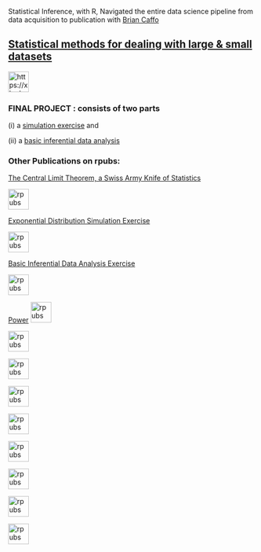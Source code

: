 Statistical Inference, with R, Navigated the entire data science pipeline from data acquisition to publication with [Brian Caffo](http://leanpub.com/LittleInferenceBook)

## [Statistical methods for dealing with large & small datasets](https://www.linkedin.com/pulse/statistical-methods-dealing-large-small-datasets-linda-angulo-l%25C3%25B3pez/?trackingId=1RkWlrrVShmC6O7%2Fu9Yyow%3D%3D)

<a href="https://rpubs.com/lindangulopez/708518">
<img src="https://github.com/lindangulopez/statistical-inference/blob/master/(7)%20Statistical%20methods%20for%20dealing%20with%20large%20&%20small%20datasets%20_%20LinkedIn_files/Github.png?raw=true" alt="https://xkcd.com/1132/" style="width:42px;height:42px;">
</a>

### FINAL PROJECT : consists of two parts 

(i) a [simulation exercise](https://rpubs.com/lindangulopez/709073) and 

(ii) a [basic inferential data analysis](https://rpubs.com/lindangulopez/709101)

### Other Publications on rpubs: 
[The Central Limit Theorem, a Swiss Army Knife of Statistics](https://rpubs.com/lindangulopez/708518)

<a href="https://rpubs.com/lindangulopez/708518">
<img src="https://github.com/lindangulopez/statistical-inference/blob/master/(7)%20Statistical%20methods%20for%20dealing%20with%20large%20&%20small%20datasets%20_%20LinkedIn_files/Github2.png?raw=true" alt="rpubs" style="width:42px;height:42px;">
</a>

[Exponential Distribution Simulation Exercise](https://rpubs.com/lindangulopez/709073)

<a href="https://rpubs.com/lindangulopez/709073">
<img src="https://github.com/lindangulopez/statistical-inference/blob/master/(7)%20Statistical%20methods%20for%20dealing%20with%20large%20&%20small%20datasets%20_%20LinkedIn_files/Github3.png?raw=true" alt="rpubs" style="width:42px;height:42px;">
</a>

[Basic Inferential Data Analysis Exercise](https://rpubs.com/lindangulopez/709101)

<a href="https://rpubs.com/lindangulopez/709101">
<img src="https://github.com/lindangulopez/statistical-inference/blob/master/(7)%20Statistical%20methods%20for%20dealing%20with%20large%20&%20small%20datasets%20_%20LinkedIn_files/Github6.png?raw=true" alt="rpubs" style="width:42px;height:42px;">
</a>

[Power](https://rpubs.com/lindangulopez/708226)
<a href="https://rpubs.com/lindangulopez/708226">
<img src="https://github.com/lindangulopez/statistical-inference/blob/master/(7)%20Statistical%20methods%20for%20dealing%20with%20large%20&%20small%20datasets%20_%20LinkedIn_files/Github7.png?raw=true" alt="rpubs" style="width:42px;height:42px;">
</a>

[]()
<a href="https://rpubs.com/lindangulopez/708518">
<img src="" alt="rpubs" style="width:42px;height:42px;">
</a>

[]()
<a href="https://rpubs.com/lindangulopez/708518">
<img src="" alt="rpubs" style="width:42px;height:42px;">
</a>

[]()
<a href="https://rpubs.com/lindangulopez/708518">
<img src="" alt="rpubs" style="width:42px;height:42px;">
</a>

[]()
<a href="https://rpubs.com/lindangulopez/708518">
<img src="" alt="rpubs" style="width:42px;height:42px;">
</a>

[]()
<a href="https://rpubs.com/lindangulopez/708518">
<img src="" alt="rpubs" style="width:42px;height:42px;">
</a>

[]()
<a href="https://rpubs.com/lindangulopez/708518">
<img src="" alt="rpubs" style="width:42px;height:42px;">
</a>

[]()
<a href="https://rpubs.com/lindangulopez/708518">
<img src="" alt="rpubs" style="width:42px;height:42px;">
</a>

[]()
<a href="https://rpubs.com/lindangulopez/708518">
<img src="" alt="rpubs" style="width:42px;height:42px;">
</a>
